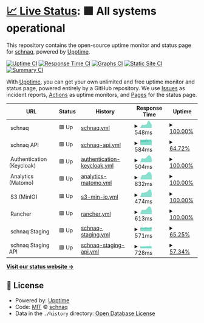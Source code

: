 # [📈 Live Status](https://status.schnaq.com): <!--live status--> **🟩 All systems operational**

This repository contains the open-source uptime monitor and status page for [schnaq](https://schnaq.com), powered by [Upptime](https://github.com/upptime/upptime).

[![Uptime CI](https://github.com/schnaq/status/workflows/Uptime%20CI/badge.svg)](https://github.com/schnaq/status/actions?query=workflow%3A%22Uptime+CI%22)
[![Response Time CI](https://github.com/schnaq/status/workflows/Response%20Time%20CI/badge.svg)](https://github.com/schnaq/status/actions?query=workflow%3A%22Response+Time+CI%22)
[![Graphs CI](https://github.com/schnaq/status/workflows/Graphs%20CI/badge.svg)](https://github.com/schnaq/status/actions?query=workflow%3A%22Graphs+CI%22)
[![Static Site CI](https://github.com/schnaq/status/workflows/Static%20Site%20CI/badge.svg)](https://github.com/schnaq/status/actions?query=workflow%3A%22Static+Site+CI%22)
[![Summary CI](https://github.com/schnaq/status/workflows/Summary%20CI/badge.svg)](https://github.com/schnaq/status/actions?query=workflow%3A%22Summary+CI%22)

With [Upptime](https://upptime.js.org), you can get your own unlimited and free uptime monitor and status page, powered entirely by a GitHub repository. We use [Issues](https://github.com/schnaq/status/issues) as incident reports, [Actions](https://github.com/schnaq/status/actions) as uptime monitors, and [Pages](https://status.schnaq.com) for the status page.

<!--start: status pages-->
<!-- This summary is generated by Upptime (https://github.com/upptime/upptime) -->
<!-- Do not edit this manually, your changes will be overwritten -->
<!-- prettier-ignore -->
| URL | Status | History | Response Time | Uptime |
| --- | ------ | ------- | ------------- | ------ |
| <img alt="" src="https://favicons.githubusercontent.com/null" height="13"> schnaq | 🟩 Up | [schnaq.yml](https://github.com/schnaq/status/commits/HEAD/history/schnaq.yml) | <details><summary><img alt="Response time graph" src="./graphs/schnaq/response-time-week.png" height="20"> 548ms</summary><br><a href="https://status.schnaq.com/history/schnaq"><img alt="Response time 662" src="https://img.shields.io/endpoint?url=https%3A%2F%2Fraw.githubusercontent.com%2Fschnaq%2Fstatus%2FHEAD%2Fapi%2Fschnaq%2Fresponse-time.json"></a><br><a href="https://status.schnaq.com/history/schnaq"><img alt="24-hour response time 420" src="https://img.shields.io/endpoint?url=https%3A%2F%2Fraw.githubusercontent.com%2Fschnaq%2Fstatus%2FHEAD%2Fapi%2Fschnaq%2Fresponse-time-day.json"></a><br><a href="https://status.schnaq.com/history/schnaq"><img alt="7-day response time 548" src="https://img.shields.io/endpoint?url=https%3A%2F%2Fraw.githubusercontent.com%2Fschnaq%2Fstatus%2FHEAD%2Fapi%2Fschnaq%2Fresponse-time-week.json"></a><br><a href="https://status.schnaq.com/history/schnaq"><img alt="30-day response time 662" src="https://img.shields.io/endpoint?url=https%3A%2F%2Fraw.githubusercontent.com%2Fschnaq%2Fstatus%2FHEAD%2Fapi%2Fschnaq%2Fresponse-time-month.json"></a><br><a href="https://status.schnaq.com/history/schnaq"><img alt="1-year response time 662" src="https://img.shields.io/endpoint?url=https%3A%2F%2Fraw.githubusercontent.com%2Fschnaq%2Fstatus%2FHEAD%2Fapi%2Fschnaq%2Fresponse-time-year.json"></a></details> | <details><summary><a href="https://status.schnaq.com/history/schnaq">100.00%</a></summary><a href="https://status.schnaq.com/history/schnaq"><img alt="All-time uptime 100.00%" src="https://img.shields.io/endpoint?url=https%3A%2F%2Fraw.githubusercontent.com%2Fschnaq%2Fstatus%2FHEAD%2Fapi%2Fschnaq%2Fuptime.json"></a><br><a href="https://status.schnaq.com/history/schnaq"><img alt="24-hour uptime 100.00%" src="https://img.shields.io/endpoint?url=https%3A%2F%2Fraw.githubusercontent.com%2Fschnaq%2Fstatus%2FHEAD%2Fapi%2Fschnaq%2Fuptime-day.json"></a><br><a href="https://status.schnaq.com/history/schnaq"><img alt="7-day uptime 100.00%" src="https://img.shields.io/endpoint?url=https%3A%2F%2Fraw.githubusercontent.com%2Fschnaq%2Fstatus%2FHEAD%2Fapi%2Fschnaq%2Fuptime-week.json"></a><br><a href="https://status.schnaq.com/history/schnaq"><img alt="30-day uptime 100.00%" src="https://img.shields.io/endpoint?url=https%3A%2F%2Fraw.githubusercontent.com%2Fschnaq%2Fstatus%2FHEAD%2Fapi%2Fschnaq%2Fuptime-month.json"></a><br><a href="https://status.schnaq.com/history/schnaq"><img alt="1-year uptime 100.00%" src="https://img.shields.io/endpoint?url=https%3A%2F%2Fraw.githubusercontent.com%2Fschnaq%2Fstatus%2FHEAD%2Fapi%2Fschnaq%2Fuptime-year.json"></a></details>
| <img alt="" src="https://favicons.githubusercontent.com/null" height="13"> schnaq API | 🟩 Up | [schnaq-api.yml](https://github.com/schnaq/status/commits/HEAD/history/schnaq-api.yml) | <details><summary><img alt="Response time graph" src="./graphs/schnaq-api/response-time-week.png" height="20"> 584ms</summary><br><a href="https://status.schnaq.com/history/schnaq-api"><img alt="Response time 593" src="https://img.shields.io/endpoint?url=https%3A%2F%2Fraw.githubusercontent.com%2Fschnaq%2Fstatus%2FHEAD%2Fapi%2Fschnaq-api%2Fresponse-time.json"></a><br><a href="https://status.schnaq.com/history/schnaq-api"><img alt="24-hour response time 558" src="https://img.shields.io/endpoint?url=https%3A%2F%2Fraw.githubusercontent.com%2Fschnaq%2Fstatus%2FHEAD%2Fapi%2Fschnaq-api%2Fresponse-time-day.json"></a><br><a href="https://status.schnaq.com/history/schnaq-api"><img alt="7-day response time 584" src="https://img.shields.io/endpoint?url=https%3A%2F%2Fraw.githubusercontent.com%2Fschnaq%2Fstatus%2FHEAD%2Fapi%2Fschnaq-api%2Fresponse-time-week.json"></a><br><a href="https://status.schnaq.com/history/schnaq-api"><img alt="30-day response time 593" src="https://img.shields.io/endpoint?url=https%3A%2F%2Fraw.githubusercontent.com%2Fschnaq%2Fstatus%2FHEAD%2Fapi%2Fschnaq-api%2Fresponse-time-month.json"></a><br><a href="https://status.schnaq.com/history/schnaq-api"><img alt="1-year response time 593" src="https://img.shields.io/endpoint?url=https%3A%2F%2Fraw.githubusercontent.com%2Fschnaq%2Fstatus%2FHEAD%2Fapi%2Fschnaq-api%2Fresponse-time-year.json"></a></details> | <details><summary><a href="https://status.schnaq.com/history/schnaq-api">64.72%</a></summary><a href="https://status.schnaq.com/history/schnaq-api"><img alt="All-time uptime 89.12%" src="https://img.shields.io/endpoint?url=https%3A%2F%2Fraw.githubusercontent.com%2Fschnaq%2Fstatus%2FHEAD%2Fapi%2Fschnaq-api%2Fuptime.json"></a><br><a href="https://status.schnaq.com/history/schnaq-api"><img alt="24-hour uptime 58.73%" src="https://img.shields.io/endpoint?url=https%3A%2F%2Fraw.githubusercontent.com%2Fschnaq%2Fstatus%2FHEAD%2Fapi%2Fschnaq-api%2Fuptime-day.json"></a><br><a href="https://status.schnaq.com/history/schnaq-api"><img alt="7-day uptime 64.72%" src="https://img.shields.io/endpoint?url=https%3A%2F%2Fraw.githubusercontent.com%2Fschnaq%2Fstatus%2FHEAD%2Fapi%2Fschnaq-api%2Fuptime-week.json"></a><br><a href="https://status.schnaq.com/history/schnaq-api"><img alt="30-day uptime 89.12%" src="https://img.shields.io/endpoint?url=https%3A%2F%2Fraw.githubusercontent.com%2Fschnaq%2Fstatus%2FHEAD%2Fapi%2Fschnaq-api%2Fuptime-month.json"></a><br><a href="https://status.schnaq.com/history/schnaq-api"><img alt="1-year uptime 89.12%" src="https://img.shields.io/endpoint?url=https%3A%2F%2Fraw.githubusercontent.com%2Fschnaq%2Fstatus%2FHEAD%2Fapi%2Fschnaq-api%2Fuptime-year.json"></a></details>
| <img alt="" src="https://favicons.githubusercontent.com/null" height="13"> Authentication (Keycloak) | 🟩 Up | [authentication-keycloak.yml](https://github.com/schnaq/status/commits/HEAD/history/authentication-keycloak.yml) | <details><summary><img alt="Response time graph" src="./graphs/authentication-keycloak/response-time-week.png" height="20"> 504ms</summary><br><a href="https://status.schnaq.com/history/authentication-keycloak"><img alt="Response time 601" src="https://img.shields.io/endpoint?url=https%3A%2F%2Fraw.githubusercontent.com%2Fschnaq%2Fstatus%2FHEAD%2Fapi%2Fauthentication-keycloak%2Fresponse-time.json"></a><br><a href="https://status.schnaq.com/history/authentication-keycloak"><img alt="24-hour response time 402" src="https://img.shields.io/endpoint?url=https%3A%2F%2Fraw.githubusercontent.com%2Fschnaq%2Fstatus%2FHEAD%2Fapi%2Fauthentication-keycloak%2Fresponse-time-day.json"></a><br><a href="https://status.schnaq.com/history/authentication-keycloak"><img alt="7-day response time 504" src="https://img.shields.io/endpoint?url=https%3A%2F%2Fraw.githubusercontent.com%2Fschnaq%2Fstatus%2FHEAD%2Fapi%2Fauthentication-keycloak%2Fresponse-time-week.json"></a><br><a href="https://status.schnaq.com/history/authentication-keycloak"><img alt="30-day response time 601" src="https://img.shields.io/endpoint?url=https%3A%2F%2Fraw.githubusercontent.com%2Fschnaq%2Fstatus%2FHEAD%2Fapi%2Fauthentication-keycloak%2Fresponse-time-month.json"></a><br><a href="https://status.schnaq.com/history/authentication-keycloak"><img alt="1-year response time 601" src="https://img.shields.io/endpoint?url=https%3A%2F%2Fraw.githubusercontent.com%2Fschnaq%2Fstatus%2FHEAD%2Fapi%2Fauthentication-keycloak%2Fresponse-time-year.json"></a></details> | <details><summary><a href="https://status.schnaq.com/history/authentication-keycloak">100.00%</a></summary><a href="https://status.schnaq.com/history/authentication-keycloak"><img alt="All-time uptime 100.00%" src="https://img.shields.io/endpoint?url=https%3A%2F%2Fraw.githubusercontent.com%2Fschnaq%2Fstatus%2FHEAD%2Fapi%2Fauthentication-keycloak%2Fuptime.json"></a><br><a href="https://status.schnaq.com/history/authentication-keycloak"><img alt="24-hour uptime 100.00%" src="https://img.shields.io/endpoint?url=https%3A%2F%2Fraw.githubusercontent.com%2Fschnaq%2Fstatus%2FHEAD%2Fapi%2Fauthentication-keycloak%2Fuptime-day.json"></a><br><a href="https://status.schnaq.com/history/authentication-keycloak"><img alt="7-day uptime 100.00%" src="https://img.shields.io/endpoint?url=https%3A%2F%2Fraw.githubusercontent.com%2Fschnaq%2Fstatus%2FHEAD%2Fapi%2Fauthentication-keycloak%2Fuptime-week.json"></a><br><a href="https://status.schnaq.com/history/authentication-keycloak"><img alt="30-day uptime 100.00%" src="https://img.shields.io/endpoint?url=https%3A%2F%2Fraw.githubusercontent.com%2Fschnaq%2Fstatus%2FHEAD%2Fapi%2Fauthentication-keycloak%2Fuptime-month.json"></a><br><a href="https://status.schnaq.com/history/authentication-keycloak"><img alt="1-year uptime 100.00%" src="https://img.shields.io/endpoint?url=https%3A%2F%2Fraw.githubusercontent.com%2Fschnaq%2Fstatus%2FHEAD%2Fapi%2Fauthentication-keycloak%2Fuptime-year.json"></a></details>
| <img alt="" src="https://favicons.githubusercontent.com/null" height="13"> Analytics (Matomo) | 🟩 Up | [analytics-matomo.yml](https://github.com/schnaq/status/commits/HEAD/history/analytics-matomo.yml) | <details><summary><img alt="Response time graph" src="./graphs/analytics-matomo/response-time-week.png" height="20"> 832ms</summary><br><a href="https://status.schnaq.com/history/analytics-matomo"><img alt="Response time 994" src="https://img.shields.io/endpoint?url=https%3A%2F%2Fraw.githubusercontent.com%2Fschnaq%2Fstatus%2FHEAD%2Fapi%2Fanalytics-matomo%2Fresponse-time.json"></a><br><a href="https://status.schnaq.com/history/analytics-matomo"><img alt="24-hour response time 663" src="https://img.shields.io/endpoint?url=https%3A%2F%2Fraw.githubusercontent.com%2Fschnaq%2Fstatus%2FHEAD%2Fapi%2Fanalytics-matomo%2Fresponse-time-day.json"></a><br><a href="https://status.schnaq.com/history/analytics-matomo"><img alt="7-day response time 832" src="https://img.shields.io/endpoint?url=https%3A%2F%2Fraw.githubusercontent.com%2Fschnaq%2Fstatus%2FHEAD%2Fapi%2Fanalytics-matomo%2Fresponse-time-week.json"></a><br><a href="https://status.schnaq.com/history/analytics-matomo"><img alt="30-day response time 994" src="https://img.shields.io/endpoint?url=https%3A%2F%2Fraw.githubusercontent.com%2Fschnaq%2Fstatus%2FHEAD%2Fapi%2Fanalytics-matomo%2Fresponse-time-month.json"></a><br><a href="https://status.schnaq.com/history/analytics-matomo"><img alt="1-year response time 994" src="https://img.shields.io/endpoint?url=https%3A%2F%2Fraw.githubusercontent.com%2Fschnaq%2Fstatus%2FHEAD%2Fapi%2Fanalytics-matomo%2Fresponse-time-year.json"></a></details> | <details><summary><a href="https://status.schnaq.com/history/analytics-matomo">100.00%</a></summary><a href="https://status.schnaq.com/history/analytics-matomo"><img alt="All-time uptime 100.00%" src="https://img.shields.io/endpoint?url=https%3A%2F%2Fraw.githubusercontent.com%2Fschnaq%2Fstatus%2FHEAD%2Fapi%2Fanalytics-matomo%2Fuptime.json"></a><br><a href="https://status.schnaq.com/history/analytics-matomo"><img alt="24-hour uptime 100.00%" src="https://img.shields.io/endpoint?url=https%3A%2F%2Fraw.githubusercontent.com%2Fschnaq%2Fstatus%2FHEAD%2Fapi%2Fanalytics-matomo%2Fuptime-day.json"></a><br><a href="https://status.schnaq.com/history/analytics-matomo"><img alt="7-day uptime 100.00%" src="https://img.shields.io/endpoint?url=https%3A%2F%2Fraw.githubusercontent.com%2Fschnaq%2Fstatus%2FHEAD%2Fapi%2Fanalytics-matomo%2Fuptime-week.json"></a><br><a href="https://status.schnaq.com/history/analytics-matomo"><img alt="30-day uptime 100.00%" src="https://img.shields.io/endpoint?url=https%3A%2F%2Fraw.githubusercontent.com%2Fschnaq%2Fstatus%2FHEAD%2Fapi%2Fanalytics-matomo%2Fuptime-month.json"></a><br><a href="https://status.schnaq.com/history/analytics-matomo"><img alt="1-year uptime 100.00%" src="https://img.shields.io/endpoint?url=https%3A%2F%2Fraw.githubusercontent.com%2Fschnaq%2Fstatus%2FHEAD%2Fapi%2Fanalytics-matomo%2Fuptime-year.json"></a></details>
| <img alt="" src="https://favicons.githubusercontent.com/null" height="13"> S3 (MinIO) | 🟩 Up | [s3-min-io.yml](https://github.com/schnaq/status/commits/HEAD/history/s3-min-io.yml) | <details><summary><img alt="Response time graph" src="./graphs/s3-min-io/response-time-week.png" height="20"> 474ms</summary><br><a href="https://status.schnaq.com/history/s3-min-io"><img alt="Response time 588" src="https://img.shields.io/endpoint?url=https%3A%2F%2Fraw.githubusercontent.com%2Fschnaq%2Fstatus%2FHEAD%2Fapi%2Fs3-min-io%2Fresponse-time.json"></a><br><a href="https://status.schnaq.com/history/s3-min-io"><img alt="24-hour response time 385" src="https://img.shields.io/endpoint?url=https%3A%2F%2Fraw.githubusercontent.com%2Fschnaq%2Fstatus%2FHEAD%2Fapi%2Fs3-min-io%2Fresponse-time-day.json"></a><br><a href="https://status.schnaq.com/history/s3-min-io"><img alt="7-day response time 474" src="https://img.shields.io/endpoint?url=https%3A%2F%2Fraw.githubusercontent.com%2Fschnaq%2Fstatus%2FHEAD%2Fapi%2Fs3-min-io%2Fresponse-time-week.json"></a><br><a href="https://status.schnaq.com/history/s3-min-io"><img alt="30-day response time 588" src="https://img.shields.io/endpoint?url=https%3A%2F%2Fraw.githubusercontent.com%2Fschnaq%2Fstatus%2FHEAD%2Fapi%2Fs3-min-io%2Fresponse-time-month.json"></a><br><a href="https://status.schnaq.com/history/s3-min-io"><img alt="1-year response time 588" src="https://img.shields.io/endpoint?url=https%3A%2F%2Fraw.githubusercontent.com%2Fschnaq%2Fstatus%2FHEAD%2Fapi%2Fs3-min-io%2Fresponse-time-year.json"></a></details> | <details><summary><a href="https://status.schnaq.com/history/s3-min-io">100.00%</a></summary><a href="https://status.schnaq.com/history/s3-min-io"><img alt="All-time uptime 100.00%" src="https://img.shields.io/endpoint?url=https%3A%2F%2Fraw.githubusercontent.com%2Fschnaq%2Fstatus%2FHEAD%2Fapi%2Fs3-min-io%2Fuptime.json"></a><br><a href="https://status.schnaq.com/history/s3-min-io"><img alt="24-hour uptime 100.00%" src="https://img.shields.io/endpoint?url=https%3A%2F%2Fraw.githubusercontent.com%2Fschnaq%2Fstatus%2FHEAD%2Fapi%2Fs3-min-io%2Fuptime-day.json"></a><br><a href="https://status.schnaq.com/history/s3-min-io"><img alt="7-day uptime 100.00%" src="https://img.shields.io/endpoint?url=https%3A%2F%2Fraw.githubusercontent.com%2Fschnaq%2Fstatus%2FHEAD%2Fapi%2Fs3-min-io%2Fuptime-week.json"></a><br><a href="https://status.schnaq.com/history/s3-min-io"><img alt="30-day uptime 100.00%" src="https://img.shields.io/endpoint?url=https%3A%2F%2Fraw.githubusercontent.com%2Fschnaq%2Fstatus%2FHEAD%2Fapi%2Fs3-min-io%2Fuptime-month.json"></a><br><a href="https://status.schnaq.com/history/s3-min-io"><img alt="1-year uptime 100.00%" src="https://img.shields.io/endpoint?url=https%3A%2F%2Fraw.githubusercontent.com%2Fschnaq%2Fstatus%2FHEAD%2Fapi%2Fs3-min-io%2Fuptime-year.json"></a></details>
| <img alt="" src="https://favicons.githubusercontent.com/null" height="13"> Rancher | 🟩 Up | [rancher.yml](https://github.com/schnaq/status/commits/HEAD/history/rancher.yml) | <details><summary><img alt="Response time graph" src="./graphs/rancher/response-time-week.png" height="20"> 613ms</summary><br><a href="https://status.schnaq.com/history/rancher"><img alt="Response time 704" src="https://img.shields.io/endpoint?url=https%3A%2F%2Fraw.githubusercontent.com%2Fschnaq%2Fstatus%2FHEAD%2Fapi%2Francher%2Fresponse-time.json"></a><br><a href="https://status.schnaq.com/history/rancher"><img alt="24-hour response time 458" src="https://img.shields.io/endpoint?url=https%3A%2F%2Fraw.githubusercontent.com%2Fschnaq%2Fstatus%2FHEAD%2Fapi%2Francher%2Fresponse-time-day.json"></a><br><a href="https://status.schnaq.com/history/rancher"><img alt="7-day response time 613" src="https://img.shields.io/endpoint?url=https%3A%2F%2Fraw.githubusercontent.com%2Fschnaq%2Fstatus%2FHEAD%2Fapi%2Francher%2Fresponse-time-week.json"></a><br><a href="https://status.schnaq.com/history/rancher"><img alt="30-day response time 704" src="https://img.shields.io/endpoint?url=https%3A%2F%2Fraw.githubusercontent.com%2Fschnaq%2Fstatus%2FHEAD%2Fapi%2Francher%2Fresponse-time-month.json"></a><br><a href="https://status.schnaq.com/history/rancher"><img alt="1-year response time 704" src="https://img.shields.io/endpoint?url=https%3A%2F%2Fraw.githubusercontent.com%2Fschnaq%2Fstatus%2FHEAD%2Fapi%2Francher%2Fresponse-time-year.json"></a></details> | <details><summary><a href="https://status.schnaq.com/history/rancher">100.00%</a></summary><a href="https://status.schnaq.com/history/rancher"><img alt="All-time uptime 100.00%" src="https://img.shields.io/endpoint?url=https%3A%2F%2Fraw.githubusercontent.com%2Fschnaq%2Fstatus%2FHEAD%2Fapi%2Francher%2Fuptime.json"></a><br><a href="https://status.schnaq.com/history/rancher"><img alt="24-hour uptime 100.00%" src="https://img.shields.io/endpoint?url=https%3A%2F%2Fraw.githubusercontent.com%2Fschnaq%2Fstatus%2FHEAD%2Fapi%2Francher%2Fuptime-day.json"></a><br><a href="https://status.schnaq.com/history/rancher"><img alt="7-day uptime 100.00%" src="https://img.shields.io/endpoint?url=https%3A%2F%2Fraw.githubusercontent.com%2Fschnaq%2Fstatus%2FHEAD%2Fapi%2Francher%2Fuptime-week.json"></a><br><a href="https://status.schnaq.com/history/rancher"><img alt="30-day uptime 100.00%" src="https://img.shields.io/endpoint?url=https%3A%2F%2Fraw.githubusercontent.com%2Fschnaq%2Fstatus%2FHEAD%2Fapi%2Francher%2Fuptime-month.json"></a><br><a href="https://status.schnaq.com/history/rancher"><img alt="1-year uptime 100.00%" src="https://img.shields.io/endpoint?url=https%3A%2F%2Fraw.githubusercontent.com%2Fschnaq%2Fstatus%2FHEAD%2Fapi%2Francher%2Fuptime-year.json"></a></details>
| <img alt="" src="https://favicons.githubusercontent.com/null" height="13"> schnaq Staging | 🟩 Up | [schnaq-staging.yml](https://github.com/schnaq/status/commits/HEAD/history/schnaq-staging.yml) | <details><summary><img alt="Response time graph" src="./graphs/schnaq-staging/response-time-week.png" height="20"> 571ms</summary><br><a href="https://status.schnaq.com/history/schnaq-staging"><img alt="Response time 566" src="https://img.shields.io/endpoint?url=https%3A%2F%2Fraw.githubusercontent.com%2Fschnaq%2Fstatus%2FHEAD%2Fapi%2Fschnaq-staging%2Fresponse-time.json"></a><br><a href="https://status.schnaq.com/history/schnaq-staging"><img alt="24-hour response time 558" src="https://img.shields.io/endpoint?url=https%3A%2F%2Fraw.githubusercontent.com%2Fschnaq%2Fstatus%2FHEAD%2Fapi%2Fschnaq-staging%2Fresponse-time-day.json"></a><br><a href="https://status.schnaq.com/history/schnaq-staging"><img alt="7-day response time 571" src="https://img.shields.io/endpoint?url=https%3A%2F%2Fraw.githubusercontent.com%2Fschnaq%2Fstatus%2FHEAD%2Fapi%2Fschnaq-staging%2Fresponse-time-week.json"></a><br><a href="https://status.schnaq.com/history/schnaq-staging"><img alt="30-day response time 566" src="https://img.shields.io/endpoint?url=https%3A%2F%2Fraw.githubusercontent.com%2Fschnaq%2Fstatus%2FHEAD%2Fapi%2Fschnaq-staging%2Fresponse-time-month.json"></a><br><a href="https://status.schnaq.com/history/schnaq-staging"><img alt="1-year response time 566" src="https://img.shields.io/endpoint?url=https%3A%2F%2Fraw.githubusercontent.com%2Fschnaq%2Fstatus%2FHEAD%2Fapi%2Fschnaq-staging%2Fresponse-time-year.json"></a></details> | <details><summary><a href="https://status.schnaq.com/history/schnaq-staging">65.25%</a></summary><a href="https://status.schnaq.com/history/schnaq-staging"><img alt="All-time uptime 89.28%" src="https://img.shields.io/endpoint?url=https%3A%2F%2Fraw.githubusercontent.com%2Fschnaq%2Fstatus%2FHEAD%2Fapi%2Fschnaq-staging%2Fuptime.json"></a><br><a href="https://status.schnaq.com/history/schnaq-staging"><img alt="24-hour uptime 59.70%" src="https://img.shields.io/endpoint?url=https%3A%2F%2Fraw.githubusercontent.com%2Fschnaq%2Fstatus%2FHEAD%2Fapi%2Fschnaq-staging%2Fuptime-day.json"></a><br><a href="https://status.schnaq.com/history/schnaq-staging"><img alt="7-day uptime 65.25%" src="https://img.shields.io/endpoint?url=https%3A%2F%2Fraw.githubusercontent.com%2Fschnaq%2Fstatus%2FHEAD%2Fapi%2Fschnaq-staging%2Fuptime-week.json"></a><br><a href="https://status.schnaq.com/history/schnaq-staging"><img alt="30-day uptime 89.28%" src="https://img.shields.io/endpoint?url=https%3A%2F%2Fraw.githubusercontent.com%2Fschnaq%2Fstatus%2FHEAD%2Fapi%2Fschnaq-staging%2Fuptime-month.json"></a><br><a href="https://status.schnaq.com/history/schnaq-staging"><img alt="1-year uptime 89.28%" src="https://img.shields.io/endpoint?url=https%3A%2F%2Fraw.githubusercontent.com%2Fschnaq%2Fstatus%2FHEAD%2Fapi%2Fschnaq-staging%2Fuptime-year.json"></a></details>
| <img alt="" src="https://favicons.githubusercontent.com/null" height="13"> schnaq Staging API | 🟩 Up | [schnaq-staging-api.yml](https://github.com/schnaq/status/commits/HEAD/history/schnaq-staging-api.yml) | <details><summary><img alt="Response time graph" src="./graphs/schnaq-staging-api/response-time-week.png" height="20"> 728ms</summary><br><a href="https://status.schnaq.com/history/schnaq-staging-api"><img alt="Response time 715" src="https://img.shields.io/endpoint?url=https%3A%2F%2Fraw.githubusercontent.com%2Fschnaq%2Fstatus%2FHEAD%2Fapi%2Fschnaq-staging-api%2Fresponse-time.json"></a><br><a href="https://status.schnaq.com/history/schnaq-staging-api"><img alt="24-hour response time 713" src="https://img.shields.io/endpoint?url=https%3A%2F%2Fraw.githubusercontent.com%2Fschnaq%2Fstatus%2FHEAD%2Fapi%2Fschnaq-staging-api%2Fresponse-time-day.json"></a><br><a href="https://status.schnaq.com/history/schnaq-staging-api"><img alt="7-day response time 728" src="https://img.shields.io/endpoint?url=https%3A%2F%2Fraw.githubusercontent.com%2Fschnaq%2Fstatus%2FHEAD%2Fapi%2Fschnaq-staging-api%2Fresponse-time-week.json"></a><br><a href="https://status.schnaq.com/history/schnaq-staging-api"><img alt="30-day response time 715" src="https://img.shields.io/endpoint?url=https%3A%2F%2Fraw.githubusercontent.com%2Fschnaq%2Fstatus%2FHEAD%2Fapi%2Fschnaq-staging-api%2Fresponse-time-month.json"></a><br><a href="https://status.schnaq.com/history/schnaq-staging-api"><img alt="1-year response time 715" src="https://img.shields.io/endpoint?url=https%3A%2F%2Fraw.githubusercontent.com%2Fschnaq%2Fstatus%2FHEAD%2Fapi%2Fschnaq-staging-api%2Fresponse-time-year.json"></a></details> | <details><summary><a href="https://status.schnaq.com/history/schnaq-staging-api">57.34%</a></summary><a href="https://status.schnaq.com/history/schnaq-staging-api"><img alt="All-time uptime 86.85%" src="https://img.shields.io/endpoint?url=https%3A%2F%2Fraw.githubusercontent.com%2Fschnaq%2Fstatus%2FHEAD%2Fapi%2Fschnaq-staging-api%2Fuptime.json"></a><br><a href="https://status.schnaq.com/history/schnaq-staging-api"><img alt="24-hour uptime 36.96%" src="https://img.shields.io/endpoint?url=https%3A%2F%2Fraw.githubusercontent.com%2Fschnaq%2Fstatus%2FHEAD%2Fapi%2Fschnaq-staging-api%2Fuptime-day.json"></a><br><a href="https://status.schnaq.com/history/schnaq-staging-api"><img alt="7-day uptime 57.34%" src="https://img.shields.io/endpoint?url=https%3A%2F%2Fraw.githubusercontent.com%2Fschnaq%2Fstatus%2FHEAD%2Fapi%2Fschnaq-staging-api%2Fuptime-week.json"></a><br><a href="https://status.schnaq.com/history/schnaq-staging-api"><img alt="30-day uptime 86.85%" src="https://img.shields.io/endpoint?url=https%3A%2F%2Fraw.githubusercontent.com%2Fschnaq%2Fstatus%2FHEAD%2Fapi%2Fschnaq-staging-api%2Fuptime-month.json"></a><br><a href="https://status.schnaq.com/history/schnaq-staging-api"><img alt="1-year uptime 86.85%" src="https://img.shields.io/endpoint?url=https%3A%2F%2Fraw.githubusercontent.com%2Fschnaq%2Fstatus%2FHEAD%2Fapi%2Fschnaq-staging-api%2Fuptime-year.json"></a></details>

<!--end: status pages-->

[**Visit our status website →**](https://status.schnaq.com)

## 📄 License

- Powered by: [Upptime](https://github.com/upptime/upptime)
- Code: [MIT](./LICENSE) © [schnaq](https://schnaq.com)
- Data in the `./history` directory: [Open Database License](https://opendatacommons.org/licenses/odbl/1-0/)
